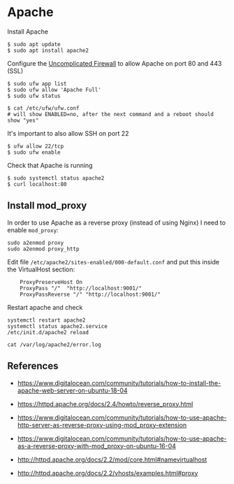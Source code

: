 # Apache

Install Apache 

```
$ sudo apt update
$ sudo apt install apache2
```

Configure the [Uncomplicated Firewall](https://wiki.ubuntu.com/UncomplicatedFirewall) to allow Apache on port 80 and 443 (SSL)

```
$ sudo ufw app list
$ sudo ufw allow 'Apache Full'
$ sudo ufw status

$ cat /etc/ufw/ufw.conf
# will show ENABLED=no, after the next command and a reboot should show "yes"
```

It's important to also allow SSH on port 22

```
$ ufw allow 22/tcp
$ sudo ufw enable
```

Check that Apache is running
```
$ sudo systemctl status apache2
$ curl localhost:80
```


## Install mod_proxy

In order to use Apache as a reverse proxy (instead of using Nginx) I need to enable `mod_proxy`:

```
sudo a2enmod proxy
sudo a2enmod proxy_http
```

Edit file `/etc/apache2/sites-enabled/000-default.conf` and put this 
inside the VirtualHost section:

```
    ProxyPreserveHost On
    ProxyPass "/"  "http://localhost:9001/"
    ProxyPassReverse "/" "http://localhost:9001/"
```



Restart apache and check 
```
systemctl restart apache2
systemctl status apache2.service
/etc/init.d/apache2 reload

cat /var/log/apache2/error.log 

```


## References

* https://www.digitalocean.com/community/tutorials/how-to-install-the-apache-web-server-on-ubuntu-18-04

* https://httpd.apache.org/docs/2.4/howto/reverse_proxy.html

* https://www.digitalocean.com/community/tutorials/how-to-use-apache-http-server-as-reverse-proxy-using-mod_proxy-extension

* https://www.digitalocean.com/community/tutorials/how-to-use-apache-as-a-reverse-proxy-with-mod_proxy-on-ubuntu-16-04

* http://httpd.apache.org/docs/2.2/mod/core.html#namevirtualhost

* http://httpd.apache.org/docs/2.2/vhosts/examples.html#proxy